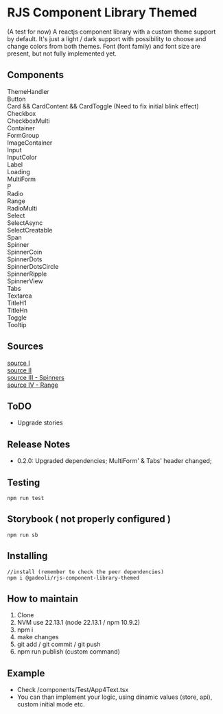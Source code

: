# RJS Component Library Themed

(A test for now) A reactjs component library with a custom theme support by default. It's just a light / dark support with possibility to choose and change colors from both themes. Font (font family) and font size are present, but not fully implemented yet.

## Components

ThemeHandler    
Button   
Card && CardContent && CardToggle (Need to fix initial blink effect)   
Checkbox  
CheckboxMulti  
Container  
FormGroup  
ImageContainer   
Input  
InputColor   
Label  
Loading  
MultiForm  
P  
Radio  
Range  
RadioMulti   
Select  
SelectAsync   
SelectCreatable  
Span   
Spinner  
SpinnerCoin  
SpinnerDots  
SpinnerDotsCircle   
SpinnerRipple   
SpinnerView   
Tabs  
Textarea    
TitleH1  
TitleHn   
Toggle  
Tooltip  

## Sources

[source I](https://dev.to/alexeagleson/how-to-create-and-publish-a-react-component-library-2oe)  
[source II](https://dev.to/siddharthvenkatesh/component-library-setup-with-react-typescript-and-rollup-onj)  
[source III - Spinners](https://loading.io/css/)  
[source IV - Range](https://codepen.io/ibaslogic/pen/zYMJZaQ)  

## ToDO

- Upgrade stories  

## Release Notes

- 0.2.0: Upgraded dependencies; MultiForm' & Tabs' header changed;  

## Testing

```
npm run test  
```

## Storybook ( not properly configured )

```
npm run sb  
```

## Installing

```
//install (remember to check the peer dependencies)  
npm i @gadeoli/rjs-component-library-themed  
```


## How to maintain

1. Clone  
2. NVM use 22.13.1 (node 22.13.1 / npm 10.9.2)  
3. npm i  
4. make changes  
5. git add / git commit / git push  
6. npm run publish (custom command)


## Example
- Check /components/Test/App4Text.tsx  
- You can than implement your logic, using dinamic values (store, api), custom initial mode etc.